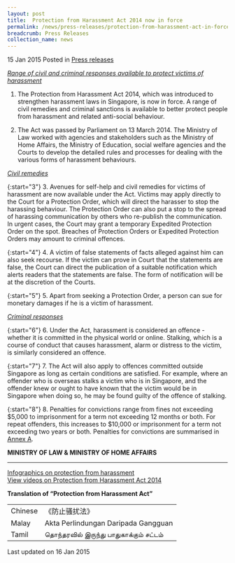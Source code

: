 ```yaml
---
layout: post
title:  Protection from Harassment Act 2014 now in force
permalink: /news/press-releases/protection-from-harassment-act-in-force
breadcrumb: Press Releases
collection_name: news
---
```


15 Jan 2015 Posted in [Press releases](/news/press-releases)

*<u>Range of civil and criminal responses available to protect victims of harassment</u>*

1. The Protection from Harassment Act 2014, which was introduced to strengthen harassment laws in Singapore, is now in force. A range of civil remedies and criminal sanctions is available to better protect people from harassment and related anti-social behaviour.

2. The Act was passed by Parliament on 13 March 2014. The Ministry of Law worked with agencies and stakeholders such as the Ministry of Home Affairs, the Ministry of Education, social welfare agencies and the Courts to develop the detailed rules and processes for dealing with the various forms of harassment behaviours.

*<u>Civil remedies</u>*

{:start="3"}
3. Avenues for self-help and civil remedies for victims of harassment are now available under the Act. Victims may apply directly to the Court for a Protection Order, which will direct the harasser to stop the harassing behaviour. The Protection Order can also put a stop to the spread of harassing communication by others who re-publish the communication. In urgent cases, the Court may grant a temporary Expedited Protection Order on the spot. Breaches of Protection Orders or Expedited Protection Orders may amount to criminal offences.

{:start="4"}
4. A victim of false statements of facts alleged against him can also seek recourse. If the victim can prove in Court that the statements are false, the Court can direct the publication of a suitable notification which alerts readers that the statements are false. The form of notification will be at the discretion of the Courts.

{:start="5"}
5. Apart from seeking a Protection Order, a person can sue for monetary damages if he is a victim of harassment.


*<u>Criminal responses</u>*

{:start="6"}
6. Under the Act, harassment is considered an offence - whether it is committed in the physical world or online. Stalking, which is a course of conduct that causes harassment, alarm or distress to the victim, is similarly considered an offence.

{:start="7"}
7. The Act will also apply to offences committed outside Singapore as long as certain conditions are satisfied. For example, where an offender who is overseas stalks a victim who is in Singapore, and the offender knew or ought to have known that the victim would be in Singapore when doing so, he may be found guilty of the offence of stalking.

{:start="8"}
8. Penalties for convictions range from fines not exceeding $5,000 to imprisonment for a term not exceeding 12 months or both. For repeat offenders, this increases to $10,000 or imprisonment for a term not exceeding two years or both. Penalties for convictions are summarised in [Annex A]().

**MINISTRY OF LAW & MINISTRY OF HOME AFFAIRS**

---

[Infographics on protection from harassment]()  
[View videos on Protection from Harassment Act 2014]()

**Translation of “Protection from Harassment Act”**

<table class="table-h">
<tr>
<td>Chinese</td>

<td>《防止骚扰法》</td>
</tr>
<tr>
<td>Malay</td>
<td>Akta Perlindungan Daripada Gangguan</td>
</tr>

<tr>
<td>Tamil</td>
<td>தொந்தரவில் இருந்து பாதுகாக்கும் சட்டம்</td>
</tr>
</table>

<p class="right-side-updated">Last updated on 16 Jan 2015
</p>


